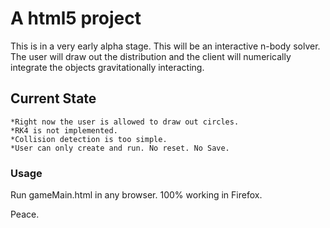 # A html5 project
This is in a very early alpha stage. This will be an interactive n-body solver. The user will draw out the distribution and the client will numerically integrate the objects gravitationally interacting. 
## Current State
	*Right now the user is allowed to draw out circles.
	*RK4 is not implemented.
	*Collision detection is too simple.
	*User can only create and run. No reset. No Save.
### Usage
Run gameMain.html in any browser. 100% working in Firefox.

Peace.

